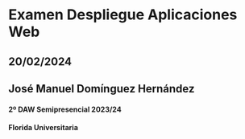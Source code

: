 # Examen Despliegue Aplicaciones Web 
## 20/02/2024
## José Manuel Domínguez Hernández
#### 2º DAW Semipresencial 2023/24
#### Florida Universitaria
